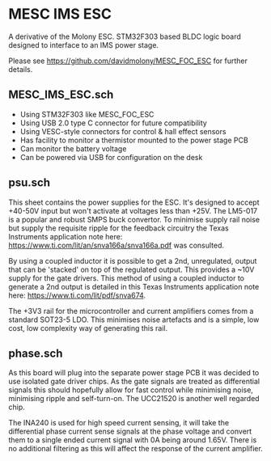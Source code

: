 # MESC IMS ESC
A derivative of the Molony ESC. STM32F303 based BLDC logic board designed to interface to an IMS power stage.

Please see https://github.com/davidmolony/MESC_FOC_ESC for further details.

## MESC_IMS_ESC.sch

* Using STM32F303 like MESC_FOC_ESC
* Using USB 2.0 type C connector for future compatibility
* Using VESC-style connectors for control & hall effect sensors
* Has facility to monitor a thermistor mounted to the power stage PCB
* Can monitor the battery voltage
* Can be powered via USB for configuration on the desk

## psu.sch
This sheet contains the power supplies for the ESC. It's designed to accept +40-50V input but won't activate at voltages less than +25V. The LM5-017 is a popular and robust SMPS buck convertor. To minimise supply rail noise but supply the requisite ripple for the feedback circuitry the Texas Instruments application note here: https://www.ti.com/lit/an/snva166a/snva166a.pdf was consulted.

By using a coupled inductor it is possible to get a 2nd, unregulated, output that can be 'stacked' on top of the regulated output. This provides a ~10V supply for the gate drivers. This method of using a coupled inductor to generate a 2nd output is detailed in this Texas Instruments application note here: https://www.ti.com/lit/pdf/snva674.

The +3V3 rail for the microcontroller and current amplifiers comes from a standard SOT23-5 LDO. This minimises noise artefacts and is a simple, low cost, low complexity way of generating this rail.

## phase.sch
As this board will plug into the separate power stage PCB it was decided to use isolated gate driver chips. As the gate signals are treated as differential signals this should hopefully allow for fast control while minimising noise, minimising ripple and self-turn-on. The UCC21520 is another well regarded chip. 

The INA240 is used for high speed current sensing, it will take the differential phase current sense signals at the phase voltage and convert them to a single ended current signal with 0A being around 1.65V. There is no additional filtering as this will affect the response of the current amplifier.